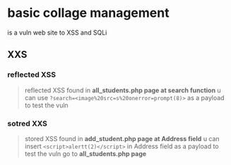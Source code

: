# basic collage management 
is a vuln web site to XSS and SQLi

## XXS
### reflected XSS
> reflected XSS found in **all_students.php page at search function** 
> u can use `?search=<image%20src=s%20onerror=prompt(8)>` as a payload to test the vuln

### sotred XXS
> stored XSS found in **add_student.php page at Address field** 
> u can insert `<script>alertt(2)</script>` in Address field as a payload 
> to test the vuln go to **all_students.php page** 
